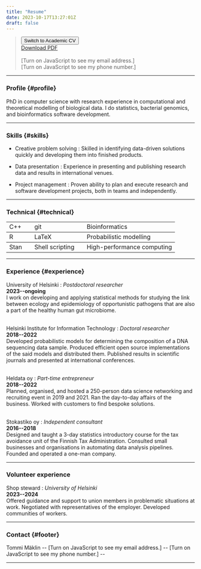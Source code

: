 ```yaml
---
title: "Resume"
date: 2023-10-17T13:27:01Z
draft: false
---
```

> <button type="button" name="cv-switcher" onclick="location.href='/academic-cv'">Switch to Academic CV</button>
> &ZeroWidthSpace;  
> &ZeroWidthSpace;[Download PDF](/documents/resume_placeholder.pdf)  
> &ZeroWidthSpace;  
> &ZeroWidthSpace;<script src="/js/contact_me.js"></script><noscript>[Turn on JavaScript to see my email address.]</noscript>  
> &ZeroWidthSpace;<script src="/js/call_me.js"></script><noscript>[Turn on JavaScript to see my phone number.]</noscript>  

------

### Profile {#profile}
PhD in computer science with research experience in computational and theoretical modelling of biological data. I do statistics, bacterial genomics, and bioinformatics software development.

------

### Skills {#skills}
* Creative problem solving
  : Skilled in identifying data-driven solutions quickly and developing them into finished products.

* Data presentation
  : Experience in presenting and publishing research data and results in international venues.

* Project management
  : Proven ability to plan and execute research and software development projects, both in teams and independently.

-------

### Technical {#technical}

<table class="tg">
<tbody>
  <tr>
    <td class="tg-0lax">C++</td>
    <td class="tg-0lax">git</td>
    <td class="tg-0lax">Bioinformatics</td>
  </tr>
</tbody>
<tbody>
  <tr>
    <td class="tg-0lax">R</td>
    <td class="tg-0lax">LaTeX</td>
    <td class="tg-0lax">Probabilistic modelling</td>
  </tr>
</tbody>
<tbody>
  <tr>
    <td class="tg-0lax">Stan&nbsp;&nbsp;&nbsp;&nbsp;</td>
    <td class="tg-0lax">Shell scripting&nbsp;&nbsp;&nbsp;&nbsp;</td>
    <td class="tg-0lax">High-performance computing</td>
  </tr>
</tbody>
</table>

------

### Experience {#experience}
University of Helsinki
: *Postdoctoral researcher*  
  __2023--ongoing__  
I work on developing and applying statistical methods for studying the
link between ecology and epidemiology of opportunistic pathogens that
are also a part of the healthy human gut microbiome.
<br><br>

Helsinki Institute for Information Technology
: *Doctoral researcher*  
  __2018--2022__  
Developed probabilistic models for determining the composition of a
DNA sequencing data sample. Produced efficient open source
implementations of the said models and distributed them. Published
results in scientific journals and presented at international
conferences.
<br><br>

Heldata oy
: *Part-time entrepreneur*  
  __2018--2022__  
Planned, organised, and hosted a 250-person data science networking
and recruiting event in 2019 and 2021. Ran the day-to-day affairs of
the business. Worked with customers to find bespoke solutions.
<br><br>

Stokastiko oy
: *Independent consultant*  
  __2016--2018__  
Designed and taught a 3-day statistics introductory course for the tax
avoidance unit of the Finnish Tax Administration. Consulted small
businesses and organisations in automating data analysis
pipelines. Founded and operated a one-man company.

-----

### Volunteer experience
Shop steward
: *University of Helsinki*  
 __2023--2024__  
Offered guidance and support to union members in
problematic situations at work. Negotiated with representatives of
the employer. Developed communities of workers.

-----

### Contact {#footer}
Tommi M&auml;klin -- <script src="/js/contact_me.js"></script><noscript>[Turn on JavaScript to see my email address.]</noscript> -- <script src="/js/call_me.js"></script><noscript>[Turn on JavaScript to see my phone number.]</noscript> -- [<i class="fab fa-linkedin-in fa-1x text-muted"></i>](https://linkedin.com/in/tmaklin)

------
